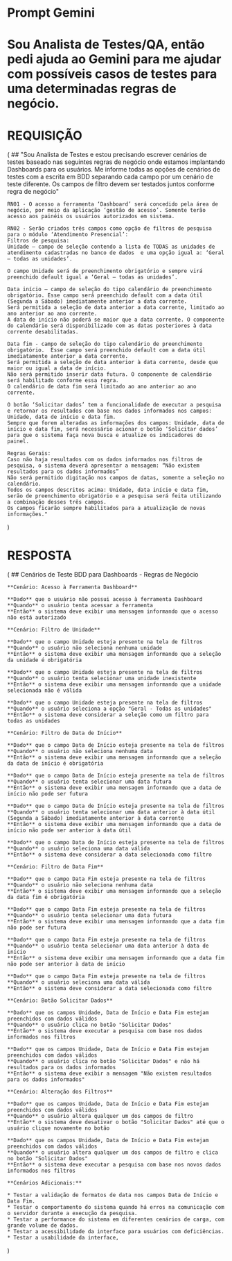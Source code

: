 # Prompt Gemini

# Sou Analista de Testes/QA, então pedi ajuda ao Gemini para me ajudar com possíveis casos de testes para uma determinadas regras de negócio.

# REQUISIÇÃO 
(
    ## "Sou Analista de Testes e estou precisando escrever cenários de testes baseado nas seguintes regras de negócio onde estamos implantando Dashboards para os usuários. Me informe todas as opções de cenários de testes com a escrita em BDD separando cada campo por um cenário de teste diferente. Os campos de filtro devem ser testados juntos conforme regra de negócio"

    RN01 - O acesso a ferramenta ‘Dashboard’ será concedido pela área de negócio, por meio da aplicação ‘gestão de acesso’. Somente terão acesso aos painéis os usuários autorizados em sistema.

    RN02 - Serão criados três campos como opção de filtros de pesquisa para o módulo ‘Atendimento Presencial’:
    Filtros de pesquisa:
    Unidade – campo de seleção contendo a lista de TODAS as unidades de atendimento cadastradas no banco de dados  e uma opção igual a: ‘Geral – todas as unidades’. 

    O campo Unidade será de preenchimento obrigatório e sempre virá preenchido default igual a ‘Geral – todas as unidades’.

    Data início – campo de seleção do tipo calendário de preenchimento obrigatório. Esse campo será preenchido default com a data útil (Segunda a Sábado) imediatamente anterior a data corrente. 
    Será permitida a seleção de data anterior a data corrente, limitado ao ano anterior ao ano corrente.
    A data de início não poderá se maior que a data corrente. O componente do calendário será disponibilizado com as datas posteriores à data corrente desabilitadas.

    Data fim - campo de seleção do tipo calendário de preenchimento obrigatório.  Esse campo será preenchido default com a data útil imediatamente anterior a data corrente.
    Será permitida a seleção de data anterior à data corrente, desde que maior ou igual a data de início.
    Não será permitido inserir data futura. O componente de calendário será habilitado conforme essa regra.
    O calendário de data fim será limitado ao ano anterior ao ano corrente.
    
    O botão ‘Solicitar dados’ tem a funcionalidade de executar a pesquisa e retornar os resultados com base nos dados informados nos campos: Unidade, data de início e data fim.
    Sempre que forem alteradas as informações dos campos: Unidade, data de início e data fim, será necessário acionar o botão ‘Solicitar dados’ para que o sistema faça nova busca e atualize os indicadores do painel.

    Regras Gerais: 
    Caso não haja resultados com os dados informados nos filtros de pesquisa, o sistema deverá apresentar a mensagem: “Não existem resultados para os dados informados”
    Não será permitido digitação nos campos de datas, somente a seleção no calendário.
    Todos os campos descritos acima: Unidade, data início e data fim, serão de preenchimento obrigatório e a pesquisa será feita utilizando a combinação desses três campos.
    Os campos ficarão sempre habilitados para a atualização de novas informações." 
)

# RESPOSTA 
(
    ## Cenários de Teste BDD para Dashboards - Regras de Negócio

    **Cenário: Acesso à Ferramenta Dashboard**

    **Dado** que o usuário não possui acesso à ferramenta Dashboard
    **Quando** o usuário tenta acessar a ferramenta
    **Então** o sistema deve exibir uma mensagem informando que o acesso não está autorizado

    **Cenário: Filtro de Unidade**

    **Dado** que o campo Unidade esteja presente na tela de filtros
    **Quando** o usuário não seleciona nenhuma unidade
    **Então** o sistema deve exibir uma mensagem informando que a seleção da unidade é obrigatória

    **Dado** que o campo Unidade esteja presente na tela de filtros
    **Quando** o usuário tenta selecionar uma unidade inexistente
    **Então** o sistema deve exibir uma mensagem informando que a unidade selecionada não é válida

    **Dado** que o campo Unidade esteja presente na tela de filtros
    **Quando** o usuário seleciona a opção "Geral - Todas as unidades"
    **Então** o sistema deve considerar a seleção como um filtro para todas as unidades

    **Cenário: Filtro de Data de Início**

    **Dado** que o campo Data de Início esteja presente na tela de filtros
    **Quando** o usuário não seleciona nenhuma data
    **Então** o sistema deve exibir uma mensagem informando que a seleção da data de início é obrigatória

    **Dado** que o campo Data de Início esteja presente na tela de filtros
    **Quando** o usuário tenta selecionar uma data futura
    **Então** o sistema deve exibir uma mensagem informando que a data de início não pode ser futura

    **Dado** que o campo Data de Início esteja presente na tela de filtros
    **Quando** o usuário tenta selecionar uma data anterior à data útil (Segunda a Sábado) imediatamente anterior à data corrente
    **Então** o sistema deve exibir uma mensagem informando que a data de início não pode ser anterior à data útil

    **Dado** que o campo Data de Início esteja presente na tela de filtros
    **Quando** o usuário seleciona uma data válida
    **Então** o sistema deve considerar a data selecionada como filtro

    **Cenário: Filtro de Data Fim**

    **Dado** que o campo Data Fim esteja presente na tela de filtros
    **Quando** o usuário não seleciona nenhuma data
    **Então** o sistema deve exibir uma mensagem informando que a seleção da data fim é obrigatória

    **Dado** que o campo Data Fim esteja presente na tela de filtros
    **Quando** o usuário tenta selecionar uma data futura
    **Então** o sistema deve exibir uma mensagem informando que a data fim não pode ser futura

    **Dado** que o campo Data Fim esteja presente na tela de filtros
    **Quando** o usuário tenta selecionar uma data anterior à data de início
    **Então** o sistema deve exibir uma mensagem informando que a data fim não pode ser anterior à data de início

    **Dado** que o campo Data Fim esteja presente na tela de filtros
    **Quando** o usuário seleciona uma data válida
    **Então** o sistema deve considerar a data selecionada como filtro

    **Cenário: Botão Solicitar Dados**

    **Dado** que os campos Unidade, Data de Início e Data Fim estejam preenchidos com dados válidos
    **Quando** o usuário clica no botão "Solicitar Dados"
    **Então** o sistema deve executar a pesquisa com base nos dados informados nos filtros

    **Dado** que os campos Unidade, Data de Início e Data Fim estejam preenchidos com dados válidos
    **Quando** o usuário clica no botão "Solicitar Dados" e não há resultados para os dados informados
    **Então** o sistema deve exibir a mensagem "Não existem resultados para os dados informados"

    **Cenário: Alteração dos Filtros**

    **Dado** que os campos Unidade, Data de Início e Data Fim estejam preenchidos com dados válidos
    **Quando** o usuário altera qualquer um dos campos de filtro
    **Então** o sistema deve desativar o botão "Solicitar Dados" até que o usuário clique novamente no botão

    **Dado** que os campos Unidade, Data de Início e Data Fim estejam preenchidos com dados válidos
    **Quando** o usuário altera qualquer um dos campos de filtro e clica no botão "Solicitar Dados"
    **Então** o sistema deve executar a pesquisa com base nos novos dados informados nos filtros

    **Cenários Adicionais:**

    * Testar a validação de formatos de data nos campos Data de Início e Data Fim.
    * Testar o comportamento do sistema quando há erros na comunicação com o servidor durante a execução da pesquisa.
    * Testar a performance do sistema em diferentes cenários de carga, com grande volume de dados.
    * Testar a acessibilidade da interface para usuários com deficiências.
    * Testar a usabilidade da interface,
)
